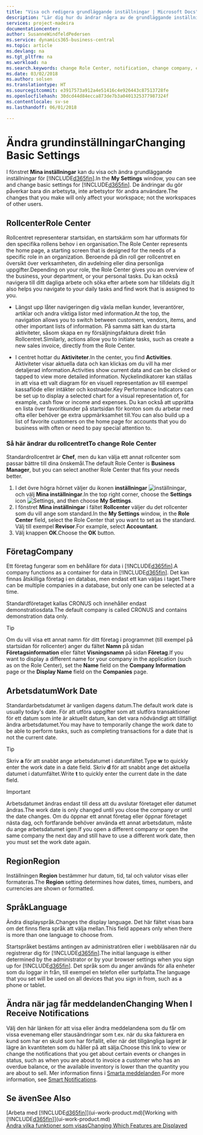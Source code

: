 ```yaml
---
title: "Visa och redigera grundläggande inställningar | Microsoft Docs"
description: "Lär dig hur du ändrar några av de grundläggande inställningarna, till exempel, rollcenter, företag eller arbetsdatumet."
services: project-madeira
documentationcenter: 
author: SusanneWindfeldPedersen
ms.service: dynamics365-business-central
ms.topic: article
ms.devlang: na
ms.tgt_pltfrm: na
ms.workload: na
ms.search.keywords: change Role Center, notification, change company, change work date
ms.date: 03/02/2018
ms.author: solsen
ms.translationtype: HT
ms.sourcegitcommit: e3917573a912a4e51416c4e926443c87513728fe
ms.openlocfilehash: 30dcd44d84ecca873de7b3a0401325377987324f
ms.contentlocale: sv-se
ms.lasthandoff: 06/01/2018

---
```

# <a name="changing-basic-settings"></a><span data-ttu-id="eccae-103">Ändra grundinställningar</span><span class="sxs-lookup"><span data-stu-id="eccae-103">Changing Basic Settings</span></span>
<span data-ttu-id="eccae-104">I fönstret **Mina inställningar** kan du visa och ändra grundläggande inställningar för [!INCLUDE[d365fin](includes/d365fin_md.md)].</span><span class="sxs-lookup"><span data-stu-id="eccae-104">In the **My Settings** window, you can see and change basic settings for [!INCLUDE[d365fin](includes/d365fin_md.md)].</span></span> <span data-ttu-id="eccae-105">De ändringar du gör påverkar bara din arbetsyta, inte arbetsytor för andra användare.</span><span class="sxs-lookup"><span data-stu-id="eccae-105">The changes that you make will only affect your workspace; not the workspaces of other users.</span></span>  

## <a name="role-center"></a><span data-ttu-id="eccae-106">Rollcenter</span><span class="sxs-lookup"><span data-stu-id="eccae-106">Role Center</span></span>
<span data-ttu-id="eccae-107">Rollcentret representerar startsidan, en startskärm som har utformats för den specifika rollens behov i en organisation.</span><span class="sxs-lookup"><span data-stu-id="eccae-107">The Role Center represents the home page, a starting screen that is designed for the needs of a specific role in an organization.</span></span> <span data-ttu-id="eccae-108">Beroende på din roll ger rollcentret en översikt över verksamheten, din avdelning eller dina personliga uppgifter.</span><span class="sxs-lookup"><span data-stu-id="eccae-108">Depending on your role, the Role Center gives you an overview of the business, your department, or your personal tasks.</span></span> <span data-ttu-id="eccae-109">Du kan också navigera till ditt dagliga arbete och söka efter arbete som har tilldelats dig.</span><span class="sxs-lookup"><span data-stu-id="eccae-109">It also helps you navigate to your daily tasks and find work that is assigned to you.</span></span>

-   <span data-ttu-id="eccae-110">Längst upp låter navigeringen dig växla mellan kunder, leverantörer, artiklar och andra viktiga listor med information.</span><span class="sxs-lookup"><span data-stu-id="eccae-110">At the top, the navigation allows you to switch between customers, vendors, items, and other important lists of information.</span></span> <span data-ttu-id="eccae-111">På samma sätt kan du starta aktiviteter, såsom skapa en ny försäljningsfaktura direkt från Rollcentret.</span><span class="sxs-lookup"><span data-stu-id="eccae-111">Similarly, actions allow you to initiate tasks, such as create a new sales invoice, directly from the Role Center.</span></span>

-   <span data-ttu-id="eccae-112">I centret hottar du **Aktiviteter**.</span><span class="sxs-lookup"><span data-stu-id="eccae-112">In the center, you find **Activities**.</span></span> <span data-ttu-id="eccae-113">Aktiviteter visar aktuella data och kan klickas om du vill ha mer detaljerad information.</span><span class="sxs-lookup"><span data-stu-id="eccae-113">Activities show current data and can be clicked or tapped to view more detailed information.</span></span> <span data-ttu-id="eccae-114">Nyckelindikatorer kan ställas in att visa ett valt diagram för en visuell representation av till exempel kassaflöde eller intäkter och kostnader.</span><span class="sxs-lookup"><span data-stu-id="eccae-114">Key Performance Indicators can be set up to display a selected chart for a visual representation of, for example, cash flow or income and expenses.</span></span> <span data-ttu-id="eccae-115">Du kan också att upprätta en lista över favoritkunder på startsidan för konton som du arbetar med ofta eller behöver ge extra uppmärksamhet till.</span><span class="sxs-lookup"><span data-stu-id="eccae-115">You can also build up a list of favorite customers on the home page for accounts that you do business with often or need to pay special attention to.</span></span>

### <a name="to-change-role-center"></a><span data-ttu-id="eccae-116">Så här ändrar du rollcentret</span><span class="sxs-lookup"><span data-stu-id="eccae-116">To change Role Center</span></span>
<span data-ttu-id="eccae-117">Standardrollcentret är **Chef**, men du kan välja ett annat rollcenter som passar bättre till dina önskemål.</span><span class="sxs-lookup"><span data-stu-id="eccae-117">The default Role Center is **Business Manager**, but you can select another Role Center that fits your needs better.</span></span>
1. <span data-ttu-id="eccae-118">I det övre högra hörnet väljer du ikonen **inställningar** ![inställningar](media/ui-experience/settings_icon_small.png "ikonen för inställningar för rollcenter"), och välj **Mina inställningar**.</span><span class="sxs-lookup"><span data-stu-id="eccae-118">In the top right corner, choose the **Settings** icon ![Settings](media/ui-experience/settings_icon_small.png "Settings icon for role center"), and then choose **My Settings**.</span></span>
2. <span data-ttu-id="eccae-119">I fönstret **Mina inställningar** i fältet **Rollcenter** väljer du det rollcenter som du vill ange som standard.</span><span class="sxs-lookup"><span data-stu-id="eccae-119">In the **My Settings** window, in the **Role Center** field, select the Role Center that you want to set as the standard.</span></span> <span data-ttu-id="eccae-120">Välj till exempel **Revisor**.</span><span class="sxs-lookup"><span data-stu-id="eccae-120">For example, select **Accountant**.</span></span>
3. <span data-ttu-id="eccae-121">Välj knappen **OK**.</span><span class="sxs-lookup"><span data-stu-id="eccae-121">Choose the **OK** button.</span></span>

## <a name="company"></a><span data-ttu-id="eccae-122">Företag</span><span class="sxs-lookup"><span data-stu-id="eccae-122">Company</span></span>
<span data-ttu-id="eccae-123">Ett företag fungerar som en behållare för data i [!INCLUDE[d365fin](includes/d365fin_md.md)].</span><span class="sxs-lookup"><span data-stu-id="eccae-123">A company functions as a container for data in [!INCLUDE[d365fin](includes/d365fin_md.md)].</span></span> <span data-ttu-id="eccae-124">Det kan finnas åtskilliga företag i en databas, men endast ett kan väljas i taget.</span><span class="sxs-lookup"><span data-stu-id="eccae-124">There can be multiple companies in a database, but only one can be selected at a time.</span></span>

<span data-ttu-id="eccae-125">Standardföretaget kallas CRONUS och innehåller endast demonstratiosdata.</span><span class="sxs-lookup"><span data-stu-id="eccae-125">The default company is called CRONUS and contains demonstration data only.</span></span>

> [!TIP]  
>   <span data-ttu-id="eccae-126">Om du vill visa ett annat namn för ditt företag i programmet (till exempel på startsidan för rollcenter) anger du fältet **Namn** på sidan **Företagsinformation** eller fältet **Visningsnamn** på sidan **Företag**.</span><span class="sxs-lookup"><span data-stu-id="eccae-126">If you want to display a different name for your company in the application (such as on the Role Center), set the **Name** field on the **Company Information** page or the **Display Name** field on the **Companies** page.</span></span>  

## <a name="work-date"></a><span data-ttu-id="eccae-127">Arbetsdatum</span><span class="sxs-lookup"><span data-stu-id="eccae-127">Work Date</span></span>
<span data-ttu-id="eccae-128">Standardarbetsdatumet är vanligen dagens datum.</span><span class="sxs-lookup"><span data-stu-id="eccae-128">The default work date is usually today's date.</span></span> <span data-ttu-id="eccae-129">För att utföra uppgifter som att slutföra transaktioner för ett datum som inte är aktuellt datum, kan det vara nödvändigt att tillfälligt ändra arbetsdatumet.</span><span class="sxs-lookup"><span data-stu-id="eccae-129">You may have to temporarily change the work date to be able to perform tasks, such as completing transactions for a date that is not the current date.</span></span>

> [!TIP]  
>   <span data-ttu-id="eccae-130">Skriv **a** för att snabbt ange arbetsdatumet i datumfältet.</span><span class="sxs-lookup"><span data-stu-id="eccae-130">Type **w** to quickly enter the work date in a date field.</span></span> <span data-ttu-id="eccae-131">Skriv **d** för att snabbt ange det aktuella datumet i datumfältet.</span><span class="sxs-lookup"><span data-stu-id="eccae-131">Write **t** to quickly enter the current date in the date field.</span></span>

> [!IMPORTANT]  
>   <span data-ttu-id="eccae-132">Arbetsdatumet ändras endast till dess att du avslutar företaget eller datumet ändras.</span><span class="sxs-lookup"><span data-stu-id="eccae-132">The work date is only changed until you close the company or until the date changes.</span></span> <span data-ttu-id="eccae-133">Om du öppnar ett annat företag eller öppnar företaget nästa dag, och fortfarande behöver använda ett annat arbetsdatum, måste du ange arbetsdatumet igen.</span><span class="sxs-lookup"><span data-stu-id="eccae-133">If you open a different company or open the same company the next day and still have to use a different work date, then you must set the work date again.</span></span>

## <a name="region"></a><span data-ttu-id="eccae-134">Region</span><span class="sxs-lookup"><span data-stu-id="eccae-134">Region</span></span>
<span data-ttu-id="eccae-135">Inställningen **Region** bestämmer hur datum, tid, tal och valutor visas eller formateras.</span><span class="sxs-lookup"><span data-stu-id="eccae-135">The **Region** setting determines how dates, times, numbers, and currencies are shown or formatted.</span></span>   


## <a name="language"></a><span data-ttu-id="eccae-136">Språk</span><span class="sxs-lookup"><span data-stu-id="eccae-136">Language</span></span>
<span data-ttu-id="eccae-137">Ändra displayspråk.</span><span class="sxs-lookup"><span data-stu-id="eccae-137">Changes the display language.</span></span> <span data-ttu-id="eccae-138">Det här fältet visas bara om det finns flera språk att välja mellan.</span><span class="sxs-lookup"><span data-stu-id="eccae-138">This field appears only when there is more than one language to choose from.</span></span> 

<span data-ttu-id="eccae-139">Startspråket bestäms antingen av administratören eller i webbläsaren när du registrerar dig för [!INCLUDE[d365fin](includes/d365fin_md.md)].</span><span class="sxs-lookup"><span data-stu-id="eccae-139">The initial language is either determined by the administrator or by your browser settings when you sign up for [!INCLUDE[d365fin](includes/d365fin_md.md)].</span></span> <span data-ttu-id="eccae-140">Det språk som du anger används för alla enheter som du loggar in från, till exempel en telefon eller surfplatta.</span><span class="sxs-lookup"><span data-stu-id="eccae-140">The language that you set will be used on all devices that you sign in from, such as a phone or tablet.</span></span> 

## <a name="changing-when-i-receive-notifications"></a><span data-ttu-id="eccae-141">Ändra när jag får meddelanden</span><span class="sxs-lookup"><span data-stu-id="eccae-141">Changing When I Receive Notifications</span></span>
<span data-ttu-id="eccae-142">Välj den här länken för att visa eller ändra meddelandena som du får om vissa evenemang eller stausändringar som t.ex. när du ska fakturera en kund som har en skuld som har förfallit, eller när det tillgängliga lagret är lägre än kvantiteten som du håller på att sälja.</span><span class="sxs-lookup"><span data-stu-id="eccae-142">Choose this link to view or change the notifications that you get about certain events or changes in status, such as when you are about to invoice a customer who has an overdue balance, or the available inventory is lower than the quantity you are about to sell.</span></span> <span data-ttu-id="eccae-143">Mer information finns i [Smarta meddelanden](ui-smart-notifications.md).</span><span class="sxs-lookup"><span data-stu-id="eccae-143">For more information, see [Smart Notifications](ui-smart-notifications.md).</span></span>

## <a name="see-also"></a><span data-ttu-id="eccae-144">Se även</span><span class="sxs-lookup"><span data-stu-id="eccae-144">See Also</span></span>
<span data-ttu-id="eccae-145">[Arbeta med [!INCLUDE[d365fin](includes/d365fin_md.md)]](ui-work-product.md)</span><span class="sxs-lookup"><span data-stu-id="eccae-145">[Working with [!INCLUDE[d365fin](includes/d365fin_md.md)]](ui-work-product.md)</span></span>  
[<span data-ttu-id="eccae-146">Ändra vilka funktioner som visas</span><span class="sxs-lookup"><span data-stu-id="eccae-146">Changing Which Features are Displayed</span></span>](ui-experiences.md)  

